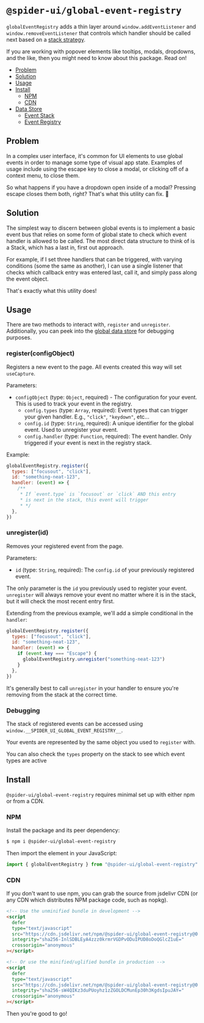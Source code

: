# `@spider-ui/global-event-registry`

`globalEventRegistry` adds a thin layer around `window.addEventListener` and `window.removeEventListener` that controls which handler should be called next based on a [stack strategy](https://en.wikibooks.org/wiki/Data_Structures/Stacks_and_Queues#stacks).

If you are working with popover elements like tooltips, modals, dropdowns, and the like, then you might need to know about this package. Read on!

- [Problem](#problem)
- [Solution](#solution)
- [Usage](#usage)
- [Install](#install)
  - [NPM](#npm)
  - [CDN](#cdn)
- [Data Store](#data-store)
  - [Event Stack](#event-stack)
  - [Event Registry](#event-registry)

## Problem

In a complex user interface, it's common for UI elements to use global events in order to manage some type of visual app state. Examples of usage include using the escape key to close a modal, or clicking off of a context menu, to close them.

So what happens if you have a dropdown open inside of a modal? Pressing escape closes them both, right? That's what this utility can fix. 🎉

## Solution

The simplest way to discern between global events is to implement a basic event bus that relies on some form of global state to check which event handler is allowed to be called. The most direct data structure to think of is a Stack, which has a last in, first out approach.

For example, if I set three handlers that can be triggered, with varying conditions (some the same as another), I can use a single listener that checks which callback entry was entered last, call it, and simply pass along the event object.

That's exactly what this utility does!

## Usage

There are two methods to interact with, `register` and `unregister`. Additionally, you can peek into the [global data store](#debugging) for debugging purposes.

### register(configObject)

Registers a new event to the page. All events created this way will set `useCapture`.

Parameters:

- `configObject` (type: `Object`, required) - The configuration for your event. This is used to track your event in the registry.
  - `config.types` (type: `Array`, required): Event types that can trigger your given handler. E.g., `"click"`, `"keydown"`, etc...
  - `config.id` (type: `String`, required): A unique identifier for the global event. Used to unregister your event.
  - `config.handler` (type: `Function`, required): The event handler. Only triggered if your event is next in the registry stack.

Example:

```js
globalEventRegistry.register({
  types: ["focusout", "click"],
  id: "something-neat-123",
  handler: (event) => {
    /**
     * If `event.type` is `focusout` or `click` AND this entry
     * is next in the stack, this event will trigger
     * */
  },
})
```

### unregister(id)

Removes your registered event from the page.

Parameters:

- `id` (type: `String`, required): The `config.id` of your previously registered event.

The only parameter is the `id` you previously used to register your event. `unregister` will always remove your event no matter where it is in the stack, but it will check the most recent entry first.

Extending from the previous example, we'll add a simple conditional in the `handler`:

```js
globalEventRegistry.register({
  types: ["focusout", "click"],
  id: "something-neat-123",
  handler: (event) => {
    if (event.key === "Escape") {
      globalEventRegistry.unregister("something-neat-123")
    }
  },
})
```

It's generally best to call `unregister` in your handler to ensure you're removing from the stack at the correct time.

### Debugging

The stack of registered events can be accessed using `window.__SPIDER_UI_GLOBAL_EVENT_REGISTRY__`.

Your events are represented by the same object you used to `register` with.

You can also check the `types` property on the stack to see which event types are active

## Install

`@spider-ui/global-event-registry` requires minimal set up with either npm or from a CDN.

### NPM

Install the package and its peer dependency:

```sh
$ npm i @spider-ui/global-event-registry
```

Then import the element in your JavaScript:

```js
import { globalEventRegistry } from "@spider-ui/global-event-registry"
```

### CDN

If you don't want to use npm, you can grab the source from jsdelivr CDN (or any CDN which distributes NPM package code, such as nopkg).

```html
<!-- Use the unminified bundle in development -->
<script
  defer
  type="text/javascript"
  src="https://cdn.jsdelivr.net/npm/@spider-ui/global-event-registry@0.2.6/dist/global-event-registry.js"
  integrity="sha256-InlSDBLEyA4zzz0krmrVGDPvODuIPUD8oDoQGlcZ1uE="
  crossorigin="anonymous"
></script>

<!-- Or use the minified/uglified bundle in production -->
<script
  defer
  type="text/javascript"
  src="https://cdn.jsdelivr.net/npm/@spider-ui/global-event-registry@0.2.6/dist/global-event-registry.min.js"
  integrity="sha256-sW4QIKz3duPUoyhz1zZGOLDCMunEp30h3KgdsIpuJAY="
  crossorigin="anonymous"
></script>
```

Then you're good to go!
